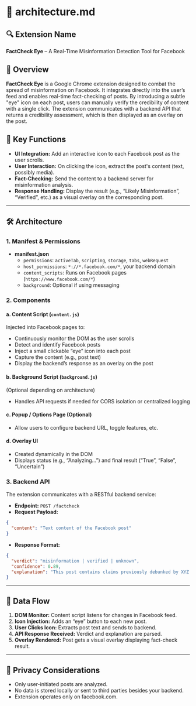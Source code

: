 # 📐 architecture.md

## 🔍 Extension Name
**FactCheck Eye** – A Real-Time Misinformation Detection Tool for Facebook

## 🧩 Overview

**FactCheck Eye** is a Google Chrome extension designed to combat the spread of misinformation on Facebook. It integrates directly into the user’s feed and enables real-time fact-checking of posts. By introducing a subtle "eye" icon on each post, users can manually verify the credibility of content with a single click. The extension communicates with a backend API that returns a credibility assessment, which is then displayed as an overlay on the post.

## 🎯 Key Functions

- **UI Integration:** Add an interactive icon to each Facebook post as the user scrolls.
- **User Interaction:** On clicking the icon, extract the post's content (text, possibly media).
- **Fact-Checking:** Send the content to a backend server for misinformation analysis.
- **Response Handling:** Display the result (e.g., “Likely Misinformation”, “Verified”, etc.) as a visual overlay on the corresponding post.

---

## 🛠️ Architecture

### 1. **Manifest & Permissions**
- **manifest.json**
  - `permissions`: `activeTab`, `scripting`, `storage`, `tabs`, `webRequest`
  - `host_permissions`: `*://*.facebook.com/*`, your backend domain
  - `content_scripts`: Runs on Facebook pages (`https://www.facebook.com/*`)
  - `background`: Optional if using messaging

### 2. **Components**

#### a. **Content Script (`content.js`)**
Injected into Facebook pages to:
- Continuously monitor the DOM as the user scrolls
- Detect and identify Facebook posts
- Inject a small clickable “eye” icon into each post
- Capture the content (e.g., post text)
- Display the backend’s response as an overlay on the post

#### b. **Background Script (`background.js`)**
(Optional depending on architecture)
- Handles API requests if needed for CORS isolation or centralized logging

#### c. **Popup / Options Page (Optional)**
- Allow users to configure backend URL, toggle features, etc.

#### d. **Overlay UI**
- Created dynamically in the DOM
- Displays status (e.g., “Analyzing...”) and final result (“True”, “False”, “Uncertain”)

### 3. **Backend API**
The extension communicates with a RESTful backend service:
- **Endpoint:** `POST /factcheck`
- **Request Payload:**
```json
{
  "content": "Text content of the Facebook post"
}
```
- **Response Format:**
```json
{
  "verdict": "misinformation | verified | unknown",
  "confidence": 0.89,
  "explanation": "This post contains claims previously debunked by XYZ source."
}
```

---

## 🔄 Data Flow

1. **DOM Monitor:** Content script listens for changes in Facebook feed.
2. **Icon Injection:** Adds an “eye” button to each new post.
3. **User Clicks Icon:** Extracts post text and sends to backend.
4. **API Response Received:** Verdict and explanation are parsed.
5. **Overlay Rendered:** Post gets a visual overlay displaying fact-check result.

---

## 🔐 Privacy Considerations
- Only user-initiated posts are analyzed.
- No data is stored locally or sent to third parties besides your backend.
- Extension operates only on facebook.com.

